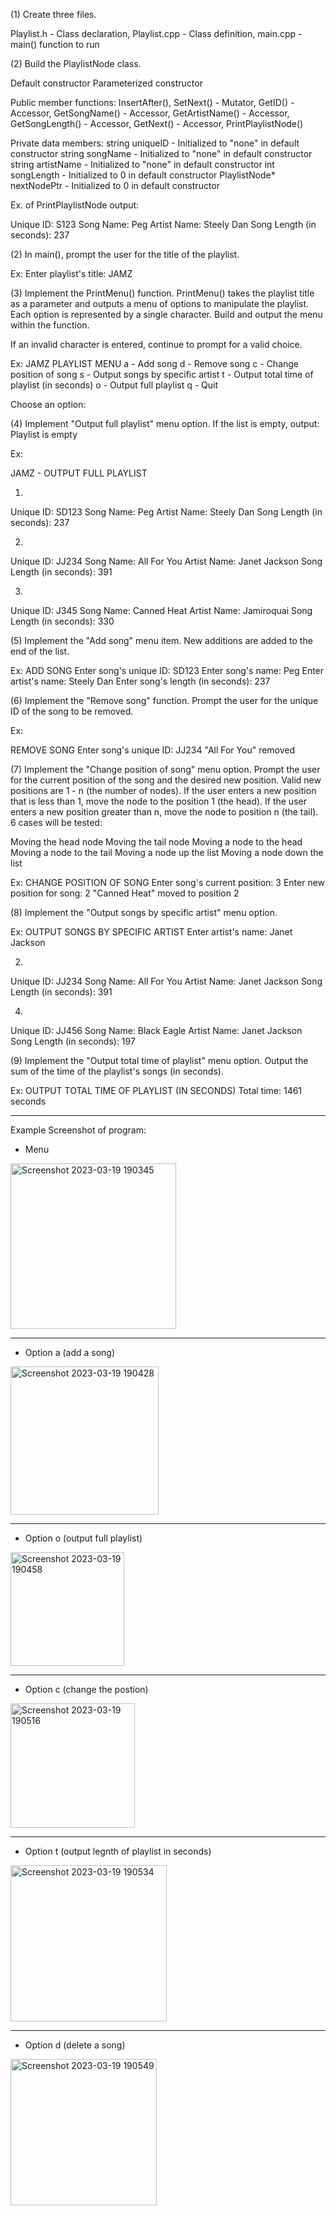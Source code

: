 (1) Create three files.

Playlist.h - Class declaration,
Playlist.cpp - Class definition,
main.cpp - main() function to run

(2) Build the PlaylistNode class.

Default constructor
Parameterized constructor

Public member functions:
InsertAfter(),
SetNext() - Mutator,
GetID() - Accessor,
GetSongName() - Accessor,
GetArtistName() - Accessor,
GetSongLength() - Accessor,
GetNext() - Accessor,
PrintPlaylistNode()

Private data members:
string uniqueID - Initialized to "none" in default constructor
string songName - Initialized to "none" in default constructor
string artistName - Initialized to "none" in default constructor
int songLength - Initialized to 0 in default constructor
PlaylistNode* nextNodePtr - Initialized to 0 in default constructor

Ex. of PrintPlaylistNode output:

Unique ID: S123
Song Name: Peg
Artist Name: Steely Dan
Song Length (in seconds): 237

(2) In main(), prompt the user for the title of the playlist.

Ex:
Enter playlist's title:
JAMZ 

(3) Implement the PrintMenu() function. PrintMenu() takes the playlist title as a parameter and outputs a menu of options to manipulate the playlist. Each option is represented by a single character. Build and output the menu within the function.

If an invalid character is entered, continue to prompt for a valid choice.

Ex:
JAMZ PLAYLIST MENU
a - Add song
d - Remove song
c - Change position of song
s - Output songs by specific artist
t - Output total time of playlist (in seconds)
o - Output full playlist
q - Quit

Choose an option:

(4) Implement "Output full playlist" menu option. If the list is empty, output: Playlist is empty 

Ex:

JAMZ - OUTPUT FULL PLAYLIST

1.
Unique ID: SD123
Song Name: Peg
Artist Name: Steely Dan
Song Length (in seconds): 237

2.
Unique ID: JJ234
Song Name: All For You
Artist Name: Janet Jackson
Song Length (in seconds): 391

3.
Unique ID: J345
Song Name: Canned Heat
Artist Name: Jamiroquai
Song Length (in seconds): 330

(5) Implement the "Add song" menu item. New additions are added to the end of the list.

Ex:
ADD SONG
Enter song's unique ID:
SD123
Enter song's name:
Peg
Enter artist's name:
Steely Dan
Enter song's length (in seconds):
237

(6) Implement the "Remove song" function. Prompt the user for the unique ID of the song to be removed.

Ex:

REMOVE SONG
Enter song's unique ID:
JJ234
"All For You" removed

(7) Implement the "Change position of song" menu option. Prompt the user for the current position of the song and the desired new position. Valid new positions are 1 - n (the number of nodes). If the user enters a new position that is less than 1, move the node to the position 1 (the head). If the user enters a new position greater than n, move the node to position n (the tail). 6 cases will be tested:

Moving the head node 
Moving the tail node 
Moving a node to the head 
Moving a node to the tail 
Moving a node up the list 
Moving a node down the list

Ex:
CHANGE POSITION OF SONG
Enter song's current position:
3
Enter new position for song:
2
"Canned Heat" moved to position 2

(8) Implement the "Output songs by specific artist" menu option. 

Ex:
OUTPUT SONGS BY SPECIFIC ARTIST
Enter artist's name:
Janet Jackson

2.
Unique ID: JJ234
Song Name: All For You
Artist Name: Janet Jackson
Song Length (in seconds): 391

4.
Unique ID: JJ456
Song Name: Black Eagle
Artist Name: Janet Jackson
Song Length (in seconds): 197

(9) Implement the "Output total time of playlist" menu option. Output the sum of the time of the playlist's songs (in seconds).

Ex:
OUTPUT TOTAL TIME OF PLAYLIST (IN SECONDS)
Total time: 1461 seconds

</pre>

--------------------------------------------------------------

Example Screenshot of program:

* Menu
<img width="265" alt="Screenshot 2023-03-19 190345" src="https://user-images.githubusercontent.com/102873027/226230227-0e5877aa-afd4-4f1d-9326-e9be3f8a1cb9.png">

------------------------

* Option a (add a song)

<img width="237" alt="Screenshot 2023-03-19 190428" src="https://user-images.githubusercontent.com/102873027/226230395-ad0559b2-7a78-47b5-8ffa-86ed2c730449.png">

---------------

* Option o (output full playlist)

<img width="182" alt="Screenshot 2023-03-19 190458" src="https://user-images.githubusercontent.com/102873027/226230545-e8046548-8795-4a34-a7e1-1d8b1f97f76d.png">

--------------------------

* Option c (change the postion)

<img width="199" alt="Screenshot 2023-03-19 190516" src="https://user-images.githubusercontent.com/102873027/226230659-da1cd042-7d87-4ff3-b41d-54e7b034b305.png">

-------------------

* Option t (output legnth of playlist in seconds)

<img width="250" alt="Screenshot 2023-03-19 190534" src="https://user-images.githubusercontent.com/102873027/226230813-d53edc60-9357-4fcf-8cfc-7ce7b7395465.png">

------------------

* Option d (delete a song)
<img width="234" alt="Screenshot 2023-03-19 190549" src="https://user-images.githubusercontent.com/102873027/226230858-8ec96e17-9618-47d1-be94-ebd713707704.png">











